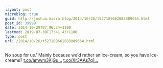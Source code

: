 ```yaml
---
layout: post
microblog: true
guid: http://joshua.micro.blog/2014/10/28/t527189662683889664.html
post_id: 39999
date: 2014-10-29T07:06:24+1100
lastmod: 2019-07-30T17:41:43+1100
type: post
url: /2014/10/28/t527189662683889664.html
---
```

No soup for us.' Mainly because we'd rather an ice-cream, so you have ice-creams? [t.co/amwm3KjGu...](http://t.co/amwm3KjGuI) [t.co/Xr3AAs7q1...](http://t.co/Xr3AAs7q1B)
